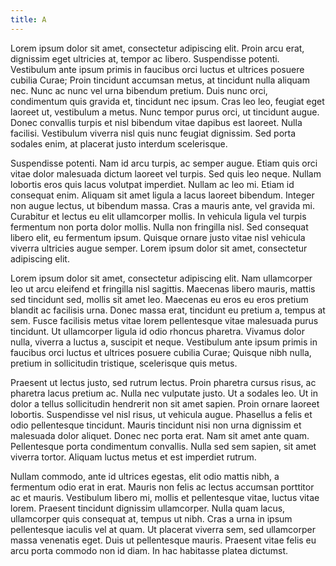 ```yaml
---
title: A
---
```

Lorem ipsum dolor sit amet, consectetur adipiscing elit. Proin arcu erat, dignissim eget ultricies at, tempor ac libero. Suspendisse potenti. Vestibulum ante ipsum primis in faucibus orci luctus et ultrices posuere cubilia Curae; Proin tincidunt accumsan metus, at tincidunt nulla aliquam nec. Nunc ac nunc vel urna bibendum pretium. Duis nunc orci, condimentum quis gravida et, tincidunt nec ipsum. Cras leo leo, feugiat eget laoreet ut, vestibulum a metus. Nunc tempor purus orci, ut tincidunt augue. Donec convallis turpis et nisl bibendum vitae dapibus est laoreet. Nulla facilisi. Vestibulum viverra nisl quis nunc feugiat dignissim. Sed porta sodales enim, at placerat justo interdum scelerisque.

Suspendisse potenti. Nam id arcu turpis, ac semper augue. Etiam quis orci vitae dolor malesuada dictum laoreet vel turpis. Sed quis leo neque. Nullam lobortis eros quis lacus volutpat imperdiet. Nullam ac leo mi. Etiam id consequat enim. Aliquam sit amet ligula a lacus laoreet bibendum. Integer non augue lectus, ut bibendum massa. Cras a mauris ante, vel gravida mi. Curabitur et lectus eu elit ullamcorper mollis. In vehicula ligula vel turpis fermentum non porta dolor mollis. Nulla non fringilla nisl. Sed consequat libero elit, eu fermentum ipsum. Quisque ornare justo vitae nisl vehicula viverra ultricies augue semper. Lorem ipsum dolor sit amet, consectetur adipiscing elit.

Lorem ipsum dolor sit amet, consectetur adipiscing elit. Nam ullamcorper leo ut arcu eleifend et fringilla nisl sagittis. Maecenas libero mauris, mattis sed tincidunt sed, mollis sit amet leo. Maecenas eu eros eu eros pretium blandit ac facilisis urna. Donec massa erat, tincidunt eu pretium a, tempus at sem. Fusce facilisis metus vitae lorem pellentesque vitae malesuada purus tincidunt. Ut ullamcorper ligula id odio rhoncus pharetra. Vivamus dolor nulla, viverra a luctus a, suscipit et neque. Vestibulum ante ipsum primis in faucibus orci luctus et ultrices posuere cubilia Curae; Quisque nibh nulla, pretium in sollicitudin tristique, scelerisque quis metus.

Praesent ut lectus justo, sed rutrum lectus. Proin pharetra cursus risus, ac pharetra lacus pretium ac. Nulla nec vulputate justo. Ut a sodales leo. Ut in dolor a tellus sollicitudin hendrerit non sit amet sapien. Proin ornare laoreet lobortis. Suspendisse vel nisl risus, ut vehicula augue. Phasellus a felis et odio pellentesque tincidunt. Mauris tincidunt nisi non urna dignissim et malesuada dolor aliquet. Donec nec porta erat. Nam sit amet ante quam. Pellentesque porta condimentum convallis. Nulla sed sem sapien, sit amet viverra tortor. Aliquam luctus metus et est imperdiet rutrum.

Nullam commodo, ante id ultrices egestas, elit odio mattis nibh, a fermentum odio erat in erat. Mauris non felis ac lectus accumsan porttitor ac et mauris. Vestibulum libero mi, mollis et pellentesque vitae, luctus vitae lorem. Praesent tincidunt dignissim ullamcorper. Nulla quam lacus, ullamcorper quis consequat at, tempus ut nibh. Cras a urna in ipsum pellentesque iaculis vel at quam. Ut placerat viverra sem, sed ullamcorper massa venenatis eget. Duis ut pellentesque mauris. Praesent vitae felis eu arcu porta commodo non id diam. In hac habitasse platea dictumst.